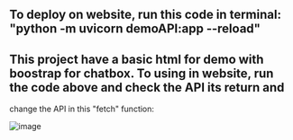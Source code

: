 ## To deploy on website, run this code in terminal: "python -m uvicorn demoAPI:app --reload"

## This project have a basic html for demo with boostrap for chatbox. To using in website, run the code above and check the API its return and 
change the API in this "fetch" function:

![image](https://github.com/user-attachments/assets/d20af037-298d-45d7-8672-4e6d807d25dc)
